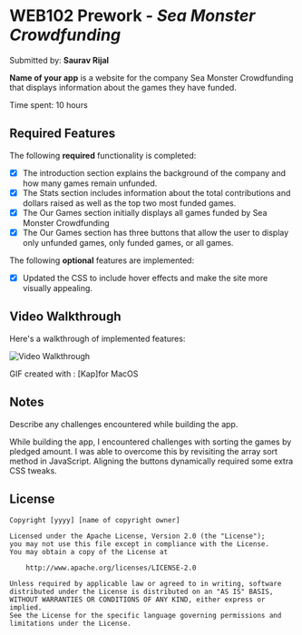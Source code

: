 # WEB102 Prework - *Sea Monster Crowdfunding*

Submitted by: **Saurav Rijal**

**Name of your app** is a website for the company Sea Monster Crowdfunding that displays information about the games they have funded.

Time spent: 10 hours

## Required Features

The following **required** functionality is completed:

* [x] The introduction section explains the background of the company and how many games remain unfunded.
* [x] The Stats section includes information about the total contributions and dollars raised as well as the top two most funded games.
* [x] The Our Games section initially displays all games funded by Sea Monster Crowdfunding
* [x] The Our Games section has three buttons that allow the user to display only unfunded games, only funded games, or all games.

The following **optional** features are implemented:

* [x] Updated the CSS to include hover effects and make the site more visually appealing.


## Video Walkthrough

Here's a walkthrough of implemented features:

<img src='./Video Walkthrough.gif' title='Video Walkthrough' width='' alt='Video Walkthrough' />

GIF created with : [Kap]for MacOS

## Notes

Describe any challenges encountered while building the app.

While building the app, I encountered challenges with sorting the games by pledged amount. I was able to overcome this by revisiting the array sort method in JavaScript. Aligning the buttons dynamically required some extra CSS tweaks.

## License

    Copyright [yyyy] [name of copyright owner]

    Licensed under the Apache License, Version 2.0 (the "License");
    you may not use this file except in compliance with the License.
    You may obtain a copy of the License at

        http://www.apache.org/licenses/LICENSE-2.0

    Unless required by applicable law or agreed to in writing, software
    distributed under the License is distributed on an "AS IS" BASIS,
    WITHOUT WARRANTIES OR CONDITIONS OF ANY KIND, either express or implied.
    See the License for the specific language governing permissions and
    limitations under the License.
